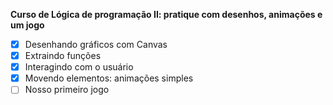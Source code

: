 **Curso de Lógica de programação II: pratique com desenhos, animações e um jogo**

- [x] Desenhando gráficos com Canvas
- [x] Extraindo funções
- [x] Interagindo com o usuário
- [x] Movendo elementos: animações simples
- [ ] Nosso primeiro jogo